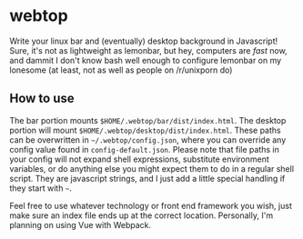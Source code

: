 # webtop

Write your linux bar and (eventually) desktop background in Javascript! Sure, it's not as lightweight as lemonbar, but hey, computers are *fast* now, and dammit I don't know bash well enough to configure lemonbar on my lonesome (at least, not as well as people on /r/unixporn do)

## How to use

The bar portion mounts `$HOME/.webtop/bar/dist/index.html`. The desktop portion will mount `$HOME/.webtop/desktop/dist/index.html`. These paths can be overwritten in `~/.webtop/config.json`, where you can override any config value found in `config-default.json`. Please note that file paths in your config will not expand shell expressions, substitute environment variables, or do anything else you might expect them to do in a regular shell script. They are javascript strings, and I just add a little special handling if they start with `~`.

 Feel free to use whatever technology or front end framework you wish, just make sure an index file ends up at the correct location. Personally, I'm planning on using Vue with Webpack.
